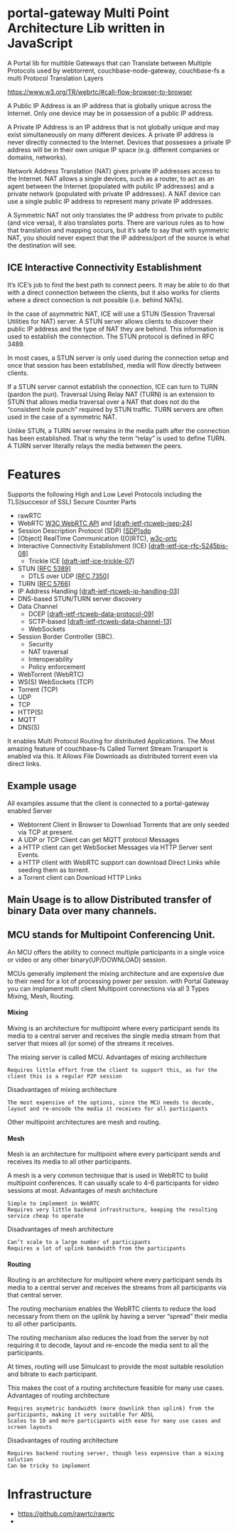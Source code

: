 # portal-gateway Multi Point Architecture Lib written in JavaScript
A Portal lib for multible Gateways that can Translate between Multiple Protocols used by webtorrent, couchbase-node-gateway, couchbase-fs a multi Protocol Translation Layers


https://www.w3.org/TR/webrtc/#call-flow-browser-to-browser
  
A Public IP Address is an IP address that is globally unique across the Internet. Only one device may be in possession of a public IP address.

A Private IP Address is an IP address that is not globally unique and may exist simultaneously on many different devices. A private IP address is never directly connected to the Internet. Devices that possesses a private IP address will be in their own unique IP space (e.g. different companies or domains, networks). 

Network Address Translation (NAT) gives private IP addresses access to the Internet. NAT allows a single devices, such as a router, to act as an agent between the Internet (populated with public IP addresses) and a private network (populated with private IP addresses). A NAT device can use a single public IP address to represent many private IP addresses.

A Symmetric NAT not only translates the IP address from private to public (and vice versa), it also translates ports. There are various rules as to how that translation and mapping occurs, but it’s safe to say that with symmetric NAT, you should never expect that the IP address/port of the source is what the destination will see.


## ICE Interactive Connectivity Establishment

It’s ICE’s job to find the best path to connect peers. It may be able to do that with a direct connection between the clients, but it also works for clients where a direct connection is not possible (i.e. behind NATs).

In the case of asymmetric NAT, ICE will use a STUN (Session Traversal Utilities for NAT) server. A STUN server allows clients to discover their public IP address and the type of NAT they are behind. This information is used to establish the connection. The STUN protocol is defined in RFC 3489.

In most cases, a STUN server is only used during the connection setup and once that session has been established, media will flow directly between clients.

If a STUN server cannot establish the connection, ICE can turn to TURN (pardon the pun). Traversal Using Relay NAT (TURN) is an extension to STUN that allows media traversal over a NAT that does not do the “consistent hole punch” required by STUN traffic. TURN servers are often used in the case of a symmetric NAT.

Unlike STUN, a TURN server remains in the media path after the connection has been established. That is why the term “relay” is used to define TURN. A TURN server literally relays the media between the peers.


# Features
Supports the following High and Low Level Protocols including the TLS(succesor of SSL) Secure Counter Parts

- rawRTC
- WebRTC [W3C WebRTC API][w3c-webrtc] and [[draft-ietf-rtcweb-jsep-24]][jsep]
- Session Description Protocol (SDP) [[SDP]][sdp]
- [Object] RealTime Communication ([O]RTC), [w3c-ortc]
- Interactive Connectivity Establishment (ICE) [[draft-ietf-ice-rfc-5245bis-08]][ice]
  - Trickle ICE [[draft-ietf-ice-trickle-07]][trickle-ice]
- STUN [[RFC 5389]][stun]
  - DTLS over UDP [[RFC 7350]][stun-turn-dtls]
- TURN [[RFC 5766]][turn]
- IP Address Handling [[draft-ietf-rtcweb-ip-handling-03]][ip-handling]
- DNS-based STUN/TURN server discovery
- Data Channel
  - DCEP [[draft-ietf-rtcweb-data-protocol-09]][dcep]
  - SCTP-based [[draft-ietf-rtcweb-data-channel-13]][sctp-dc]
  - WebSockets
- Session Border Controller (SBC).
  - Security
  - NAT traversal
  - Interoperability
  - Policy enforcement  
- WebTorrent (WebRTC)
- WS(S) WebSockets (TCP)
- Torrent (TCP)
- UDP
- TCP
- HTTP(S)
- MQTT
- DNS(S)

It enables Multi Protocol Routing for distributed Applications. The Most amazing feature of couchbase-fs Called Torrent Stream Transport is enabled via this. It Allows File Downloads as distributed torrent even via direct links.

## Example usage
All examples assume that the client is connected to a portal-gateway enabled Server
- Webtorrent Client in Browser to Download Torrents that are only seeded via TCP at present.
- A UDP or TCP Client can get MQTT protocol Messages
- a HTTP client can get WebSocket Messages via HTTP Server sent Events.
- a HTTP client with WebRTC support can download Direct Links while seeding them as torrent.
- a Torrent client can Download HTTP Links

## Main Usage is to allow Distributed transfer of binary Data over many channels.

## MCU stands for Multipoint Conferencing Unit.
An MCU offers the ability to connect multiple participants in a single voice or video or any other binary(UP/DOWNLOAD) session.

MCUs generally implement the mixing architecture and are expensive due to their need for a lot of processing power per session.
with Portal Gateway you can implament multi client Multipoint connections via all 3 Types Mixing, Mesh, Routing.


#### Mixing
Mixing is an architecture for multipoint where every participant sends its media to a central server and receives the single media stream from that server that mixes all (or some) of the streams it receives.

The mixing server is called MCU.
Advantages of mixing architecture

    Requires little effort from the client to support this, as for the client this is a regular P2P session

Disadvantages of mixing architecture

    The most expensive of the options, since the MCU needs to decode, layout and re-encode the media it receives for all participants

Other multipoint architectures are mesh and routing.

#### Mesh
Mesh is an architecture for multipoint where every participant sends and receives its media to all other participants.

A mesh is a very common technique that is used in WebRTC to build multipoint conferences. It can usually scale to 4-6 participants for video sessions at most.
Advantages of mesh architecture

    Simple to implement in WebRTC
    Requires very little backend infrastructure, keeping the resulting service cheap to operate

Disadvantages of mesh architecture

    Can’t scale to a large number of participants
    Requires a lot of uplink bandwidth from the participants

#### Routing
Routing is an architecture for multipoint where every participant sends its media to a central server and receives the streams from all participants via that central server.

The routing mechanism enables the WebRTC clients to reduce the load necessary from them on the uplink by having a server “spread” their media to all other participants.

The routing mechanism also reduces the load from the server by not requiring it to decode, layout and re-encode the media sent to all the participants.

At times, routing will use Simulcast to provide the most suitable resolution and bitrate to each participant.

This makes the cost of a routing architecture feasible for many use cases.
Advantages of routing architecture

    Requires asymetric bandwidth (more downlink than uplink) from the participants, making it very suitable for ADSL
    Scales to 10 and more participants with ease for many use cases and screen layouts

Disadvantages of routing architecture

    Requires backend routing server, though less expensive than a mixing solution
    Can be tricky to implement
   
   
# Infrastructure
- https://github.com/rawrtc/rawrtc
-


[sdp]: https://tools.ietf.org/html/rfc4566
[ice]: https://tools.ietf.org/html/draft-ietf-ice-rfc5245bis-08
[trickle-ice]: https://tools.ietf.org/html/draft-ietf-ice-trickle-07
[stun]: https://tools.ietf.org/html/rfc5389
[turn]: https://tools.ietf.org/html/rfc5766
[stun-turn-dtls]: https://tools.ietf.org/html/rfc7350
[dcep]: https://tools.ietf.org/html/draft-ietf-rtcweb-data-protocol-09
[sctp-dc]: https://tools.ietf.org/html/draft-ietf-rtcweb-data-channel-13
[jsep]: https://tools.ietf.org/html/draft-ietf-rtcweb-jsep-19
[w3c-webrtc]: https://www.w3.org/TR/webrtc/
[w3c-ortc]: http://draft.ortc.org
[sdp]: https://tools.ietf.org/html/draft-ietf-rtcweb-sdp-04
[ip-handling]: https://tools.ietf.org/html/draft-ietf-rtcweb-ip-handling-03
